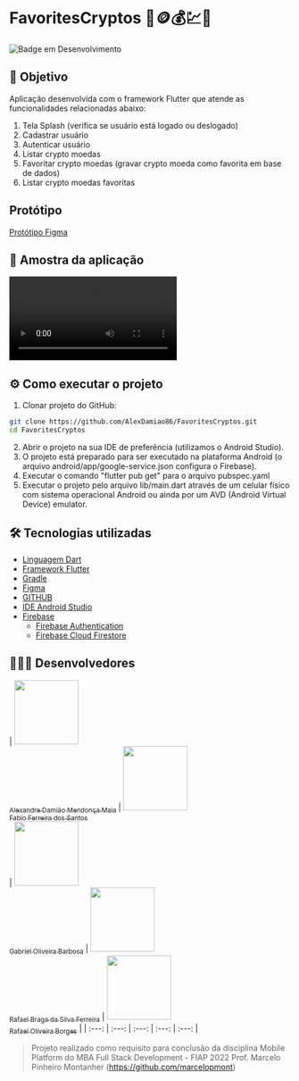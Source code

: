 # FavoritesCryptos 💝🪙💰💹🤑

![Badge em Desenvolvimento](http://img.shields.io/static/v1?label=STATUS&message=EM%20DESENVOLVIMENTO&color=GREEN&style=for-the-badge)

## 🎯 Objetivo

Aplicação desenvolvida com o framework Flutter que atende as funcionalidades relacionadas abaixo:
1. Tela Splash (verifica se usuário está logado ou deslogado)
2. Cadastrar usuário 
3. Autenticar usuário
4. Listar crypto moedas 
5. Favoritar crypto moedas (gravar crypto moeda como favorita em base de dados)
6. Listar crypto moedas favoritas

## Protótipo 

[Protótipo Figma](https://www.figma.com/file/363WzgVKdoSSvEGXCdgDxP/Criptos?node-id=4%3A48)

## 📱 Amostra da aplicação

![Telas Aplicação](/assets/videos/Demonstracao.mp4)

## ⚙️ Como executar o projeto
1. Clonar projeto do GitHub:
~~~bash
git clone https://github.com/AlexDamiao86/FavoritesCryptos.git
cd FavoritesCryptos
~~~
2. Abrir o projeto na sua IDE de preferência (utilizamos o Android Studio).
3. O projeto está preparado para ser executado na plataforma Android (o arquivo android/app/google-service.json configura o Firebase).
4. Executar o comando "flutter pub get" para o arquivo pubspec.yaml
5. Executar o projeto pelo arquivo lib/main.dart através de um celular físico com sistema operacional Android ou ainda por um AVD (Android Virtual Device) emulator.

## 🛠️ Tecnologias utilizadas

- [Linguagem Dart](https://dart.dev)
- [Framework Flutter](https://flutter.dev)
- [Gradle](https://gradle.org)
- [Figma](https://www.figma.com/)
- [GITHUB](https://github.com)
- [IDE Android Studio](https://developer.android.com/studio)
- [Firebase](https://firebase.google.com)
    - [Firebase Authentication](https://firebase.google.com/products/auth)
    - [Firebase Cloud Firestore](https://firebase.google.com/products/firestore)

## 👨🏽‍💻 Desenvolvedores

| [<img src="https://avatars.githubusercontent.com/AlexDamiao86" width=115><br><sub>Alexandre Damião Mendonça Maia</sub>](https://github.com/AlexDamiao86) 
| [<img src="https://avatars.githubusercontent.com/FabioQuimico" width=115><br><sub>Fabio Ferreira dos Santos</sub>](https://github.com/FabioQuimico)   
| [<img src="https://avatars.githubusercontent.com/" width=115><br><sub>Gabriel Oliveira Barbosa</sub>](https://github.com/)
| [<img src="https://avatars.githubusercontent.com/ferreirabraga" width=115><br><sub>Rafael Braga da Silva Ferreira</sub>](https://github.com/ferreirabraga)
| [<img src="https://avatars.githubusercontent.com/" width=115><br><sub>Rafael Oliveira Borges</sub>](https://github.com/) |
| :---: | :---: | :---: | :---: | :---: |


> Projeto realizado como requisito para conclusão da disciplina Mobile Platform do MBA Full Stack Development - FIAP 2022
> Prof. Marcelo Pinheiro Montanher (https://github.com/marcelopmont)
